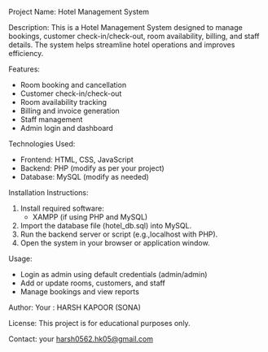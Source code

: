 Project Name: Hotel Management System

Description:
This is a Hotel Management System designed to manage bookings, customer check-in/check-out, room availability, billing, and staff details. The system helps streamline hotel operations and improves efficiency.

Features:
- Room booking and cancellation
- Customer check-in/check-out
- Room availability tracking
- Billing and invoice generation
- Staff management
- Admin login and dashboard

Technologies Used:
- Frontend: HTML, CSS, JavaScript
- Backend:  PHP (modify as per your project)
- Database: MySQL (modify as needed)

Installation Instructions:
1. Install required software:
   - XAMPP (if using PHP and MySQL)
2. Import the database file (hotel_db.sql) into MySQL.
3. Run the backend server or script (e.g.,localhost with PHP).
4. Open the system in your browser or application window.

Usage:
- Login as admin using default credentials (admin/admin)
- Add or update rooms, customers, and staff
- Manage bookings and view reports

Author:
Your : HARSH KAPOOR (SONA)

License:
This project is for educational purposes only.

Contact:
your harsh0562.hk05@gmail.com
